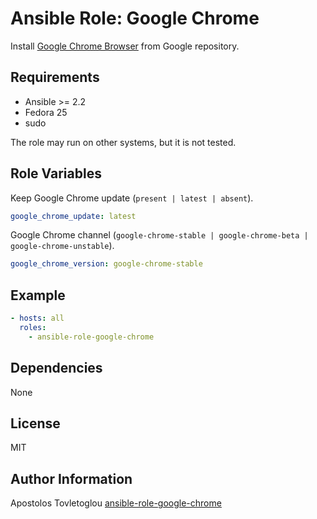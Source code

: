 # Ansible Role: Google Chrome

Install [Google Chrome Browser](https://www.google.com/chrome/browser/desktop/index.html) from Google repository.

## Requirements

- Ansible >= 2.2
- Fedora 25
- sudo

The role may run on other systems, but it is not tested.

## Role Variables

Keep Google Chrome update (`present | latest | absent`).

```yml
google_chrome_update: latest
```

Google Chrome channel (`google-chrome-stable | google-chrome-beta | google-chrome-unstable`).

```yml
google_chrome_version: google-chrome-stable
```

## Example

```yml
- hosts: all
  roles:
    - ansible-role-google-chrome
```

## Dependencies

None

## License

MIT

## Author Information

Apostolos Tovletoglou [ansible-role-google-chrome](https://github.com/tovletoglou/ansible-google-chrome)
